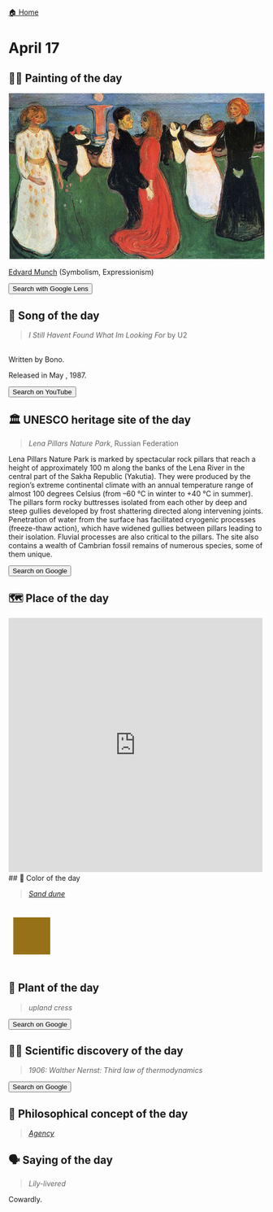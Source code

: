
[🏠 Home](../../index.md)

# April 17

## 🧑‍🎨 Painting of the day

<img width="600" src="../img/Edvard_Munch_4.jpg">

[Edvard Munch](https://en.wikipedia.org/wiki/Edvard_Munch) (Symbolism, Expressionism)

<button class="btn btn-success"
onclick=" window.open('https://lens.google.com/uploadbyurl?url=https://iretes.github.io/one-a-day/data/img/Edvard_Munch_4.jpg','_blank')">
Search with Google Lens
</button>

## 🎼 Song of the day

> *I Still Havent Found What Im Looking For*
by U2

<br />Written by Bono.

Released in May , 1987.

<button class="btn btn-success"
onclick=" window.open('http://www.youtube.com/search?q=I Still Havent Found What Im Looking For by U2','_blank')">
Search on YouTube
</button>

## 🏛️ UNESCO heritage site of the day

> *Lena Pillars Nature Park*, Russian Federation

<p>Lena Pillars Nature Park is marked by spectacular rock pillars that reach a height of approximately 100 m along the banks of the Lena River in the central part of the Sakha Republic (Yakutia). They were produced by the region’s extreme continental climate with an annual temperature range of almost 100 degrees Celsius (from –60 °C in winter to +40 °C in summer). The pillars form rocky buttresses isolated from each other by deep and steep gullies developed by frost shattering directed along intervening joints. Penetration of water from the surface has facilitated cryogenic processes (freeze-thaw action), which have widened gullies between pillars leading to their isolation. Fluvial processes are also critical to the pillars. The site also contains a wealth of Cambrian fossil remains of numerous species, some of them unique.</p>

<button class="btn btn-success"
onclick=" window.open('http://www.google.com/search?q=Lena Pillars Nature Park','_blank')">
Search on Google
</button>

## 🗺️ Place of the day

<iframe
src="https://www.mapcrunch.com"
name="mapcrunch"
width="500"
height="500"
allowTransparency="true"
scrolling="no"
frameborder="0"
>
</iframe>
## 🎨 Color of the day

> *[Sand dune](https://en.wikipedia.org/wiki/Desert_sand_(color)#Sand_dune_(Drab))*

<div style="color:#967117; font-size: 100px;">&#9632;</div>

## 🌿 Plant of the day

> *upland cress*

<button class="btn btn-success"
onclick=" window.open('http://www.google.com/search?q=upland cress','_blank')">
Search on Google
</button>

## 🧑‍🔬 Scientific discovery of the day

> *1906: Walther Nernst: Third law of thermodynamics*

<button class="btn btn-success"
onclick=" window.open('http://www.google.com/search?q=1906: Walther Nernst: Third law of thermodynamics','_blank')"> 
Search on Google
</button>

## 💭 Philosophical concept of the day

> *[Agency](https://en.wikipedia.org/wiki/Agency_(philosophy))*

## 🗣️ Saying of the day

> *Lily-livered*

Cowardly.
